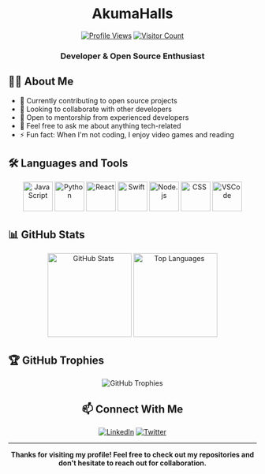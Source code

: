 <div align="center">
  
# AkumaHalls

[![Profile Views](https://komarev.com/ghpvc/?username=akumahalls&label=Profile%20views&color=0e75b6&style=flat)](https://github.com/akumahalls)
[![Visitor Count](https://visitcount.itsvg.in/api?id=akumahalls&icon=5&color=1)](https://visitcount.itsvg.in)

### Developer & Open Source Enthusiast

</div>

## 👨‍💻 About Me

- 🔭 Currently contributing to open source projects
- 👯 Looking to collaborate with other developers
- 🤔 Open to mentorship from experienced developers
- 💬 Feel free to ask me about anything tech-related
- ⚡ Fun fact: When I'm not coding, I enjoy video games and reading

## 🛠️ Languages and Tools

<div align="center">
  <img src="https://media3.giphy.com/media/ln7z2eWriiQAllfVcn/200w.webp" width="60" alt="JavaScript">
  <img src="https://i.giphy.com/media/LMt9638dO8dftAjtco/200.webp" width="60" alt="Python">
  <img src="https://i.giphy.com/media/eNAsjO55tPbgaor7ma/200w.webp" width="60" alt="React">
  <img src="https://i.giphy.com/media/VgGthkhUvGgOit7Y9i/200.webp" width="60" alt="Swift">
  <img src="https://media3.giphy.com/media/kdFc8fubgS31b8DsVu/giphy.webp" width="60" alt="Node.js">
  <img src="https://i.giphy.com/media/KzJkzjggfGN5Py6nkT/200.webp" width="60" alt="CSS">
  <img src="https://i.giphy.com/media/IdyAQJVN2kVPNUrojM/200.webp" width="60" alt="VSCode">
</div>

## 📊 GitHub Stats

<div align="center">
  <img src="https://github-readme-stats.vercel.app/api?username=akumahalls&show_icons=true&theme=radical" alt="GitHub Stats" height="170">
  <img src="https://github-readme-stats.vercel.app/api/top-langs/?username=akumahalls&layout=compact&theme=radical" alt="Top Languages" height="170">
</div>

## 🏆 GitHub Trophies

<div align="center">
  <img src="https://github-profile-trophy.vercel.app/?username=akumahalls&theme=darkhub&no-frame=true&margin-w=15&margin-h=15&row=1&column=6" alt="GitHub Trophies">
</div>

<div align="center">

## 📫 Connect With Me

[![LinkedIn](https://img.shields.io/badge/LinkedIn-0077B5?style=for-the-badge&logo=linkedin&logoColor=white)](https://linkedin.com/in/akumahalls)
[![Twitter](https://img.shields.io/badge/Twitter-1DA1F2?style=for-the-badge&logo=twitter&logoColor=white)](https://twitter.com/akumahalls)

</div>

---

<div align="center">
  <b>Thanks for visiting my profile! Feel free to check out my repositories and don't hesitate to reach out for collaboration.</b>
</div>

